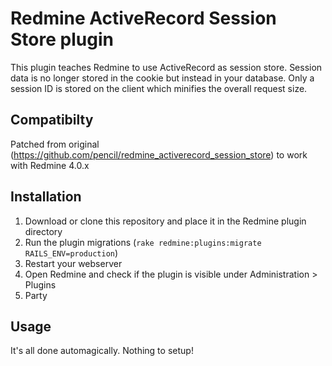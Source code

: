 # Redmine ActiveRecord Session Store plugin

This plugin teaches Redmine to use ActiveRecord as session store. Session data is no longer stored in the cookie but instead in your database. Only a session ID is stored on the client which minifies the overall request size.

## Compatibilty

Patched from original (https://github.com/pencil/redmine_activerecord_session_store) to work with Redmine 4.0.x

## Installation

1. Download or clone this repository and place it in the Redmine plugin directory
2. Run the plugin migrations (`rake redmine:plugins:migrate RAILS_ENV=production`)
3. Restart your webserver
4. Open Redmine and check if the plugin is visible under Administration > Plugins
5. Party

## Usage

It's all done automagically. Nothing to setup!
